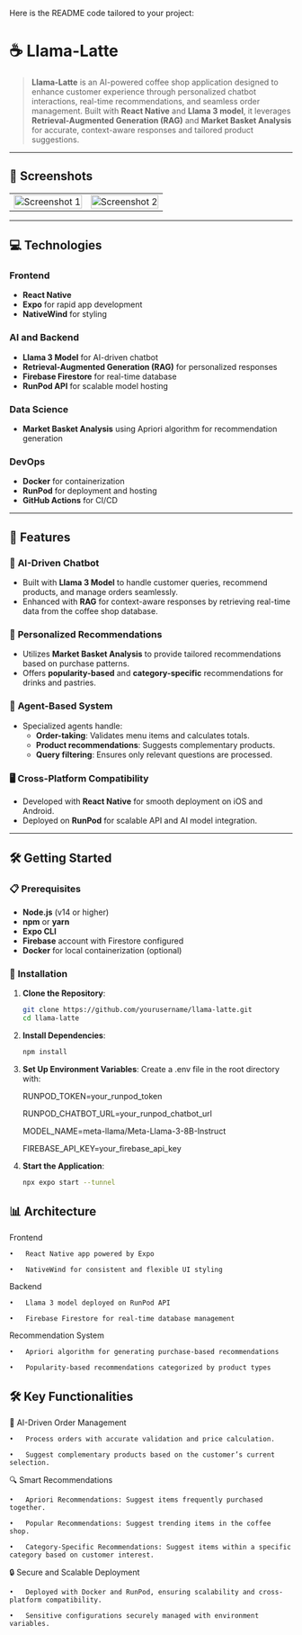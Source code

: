 Here is the README code tailored to your project:

# ☕ **Llama-Latte**

> **Llama-Latte** is an AI-powered coffee shop application designed to enhance customer experience through personalized chatbot interactions, real-time recommendations, and seamless order management. Built with **React Native** and **Llama 3 model**, it leverages **Retrieval-Augmented Generation (RAG)** and **Market Basket Analysis** for accurate, context-aware responses and tailored product suggestions.

---

## 📸 **Screenshots**

<table>
  <tr>
    <td>
      <img src="https://via.placeholder.com/500x300?text=Screenshot+1" alt="Screenshot 1" width="100%" />
    </td>
    <td>
      <img src="https://via.placeholder.com/500x300?text=Screenshot+2" alt="Screenshot 2" width="100%" />
    </td>
  </tr>
</table>

---

## 💻 **Technologies**

### **Frontend**

- **React Native**
- **Expo** for rapid app development
- **NativeWind** for styling

### **AI and Backend**

- **Llama 3 Model** for AI-driven chatbot
- **Retrieval-Augmented Generation (RAG)** for personalized responses
- **Firebase Firestore** for real-time database
- **RunPod API** for scalable model hosting

### **Data Science**

- **Market Basket Analysis** using Apriori algorithm for recommendation generation

### **DevOps**

- **Docker** for containerization
- **RunPod** for deployment and hosting
- **GitHub Actions** for CI/CD

---

## 🚀 **Features**

### 🤖 **AI-Driven Chatbot**

- Built with **Llama 3 Model** to handle customer queries, recommend products, and manage orders seamlessly.
- Enhanced with **RAG** for context-aware responses by retrieving real-time data from the coffee shop database.

### 🛒 **Personalized Recommendations**

- Utilizes **Market Basket Analysis** to provide tailored recommendations based on purchase patterns.
- Offers **popularity-based** and **category-specific** recommendations for drinks and pastries.

### 🎯 **Agent-Based System**

- Specialized agents handle:
  - **Order-taking**: Validates menu items and calculates totals.
  - **Product recommendations**: Suggests complementary products.
  - **Query filtering**: Ensures only relevant questions are processed.

### 🖥️ **Cross-Platform Compatibility**

- Developed with **React Native** for smooth deployment on iOS and Android.
- Deployed on **RunPod** for scalable API and AI model integration.

---

## 🛠️ **Getting Started**

### 📋 **Prerequisites**

- **Node.js** (v14 or higher)
- **npm** or **yarn**
- **Expo CLI**
- **Firebase** account with Firestore configured
- **Docker** for local containerization (optional)

### 🚀 **Installation**

1. **Clone the Repository**:

   ```bash
   git clone https://github.com/yourusername/llama-latte.git
   cd llama-latte

   ```

2. **Install Dependencies**:

   ```bash
   npm install
   ```

3. **Set Up Environment Variables**:
   Create a .env file in the root directory with:

   RUNPOD_TOKEN=your_runpod_token

   RUNPOD_CHATBOT_URL=your_runpod_chatbot_url

   MODEL_NAME=meta-llama/Meta-Llama-3-8B-Instruct

   FIREBASE_API_KEY=your_firebase_api_key

4. **Start the Application**:
   ```bash
   npx expo start --tunnel
   ```

## 📊 Architecture

Frontend

    •	React Native app powered by Expo

    •	NativeWind for consistent and flexible UI styling

Backend

    •	Llama 3 model deployed on RunPod API

    •	Firebase Firestore for real-time database management

Recommendation System

    •	Apriori algorithm for generating purchase-based recommendations

    •	Popularity-based recommendations categorized by product types

## 🛠️ Key Functionalities

🌟 AI-Driven Order Management

    •	Process orders with accurate validation and price calculation.

    •	Suggest complementary products based on the customer’s current selection.

🔍 Smart Recommendations

    •	Apriori Recommendations: Suggest items frequently purchased together.

    •	Popular Recommendations: Suggest trending items in the coffee shop.

    •	Category-Specific Recommendations: Suggest items within a specific category based on customer interest.

🔒 Secure and Scalable Deployment

    •	Deployed with Docker and RunPod, ensuring scalability and cross-platform compatibility.

    •	Sensitive configurations securely managed with environment variables.
